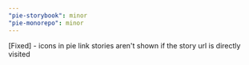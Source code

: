 ```yaml
---
"pie-storybook": minor
"pie-monorepo": minor
---
```


[Fixed] - icons in pie link stories aren't shown if the story url is directly visited
